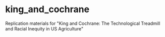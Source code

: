 # king_and_cochrane
Replication materials for "King and Cochrane: The Technological Treadmill and Racial Inequity in US Agriculture"
